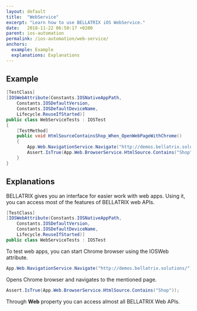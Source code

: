 ```yaml
---
layout: default
title:  "WebService"
excerpt: "Learn how to use BELLATRIX iOS WebService."
date:   2018-11-22 06:50:17 +0200
parent: ios-automation
permalink: /ios-automation/web-service/
anchors:
  example: Example
  explanations: Explanations
---
```

Example
-------
```csharp
[TestClass]
[IOSWebAttribute(Constants.IOSNativeAppPath,
    Constants.IOSDefaultVersion,
    Constants.IOSDefaultDeviceName,
    Lifecycle.ReuseIfStarted)]
public class WebServiceTests : IOSTest
{
    [TestMethod]
    public void HtmlSourceContainsShop_When_OpenWebPageWithChrome()
    {
        App.Web.NavigationService.Navigate("http://demos.bellatrix.solutions/");
        Assert.IsTrue(App.Web.BrowserService.HtmlSource.Contains("Shop"));
    }
}
```

Explanations
------------
BELLATRIX gives you an interface for easier work with web apps. Using it, you can access most of the features
of BELLATRIX web APIs.
```csharp
[TestClass]
[IOSWebAttribute(Constants.IOSNativeAppPath,
    Constants.IOSDefaultVersion,
    Constants.IOSDefaultDeviceName,
    Lifecycle.ReuseIfStarted)]
public class WebServiceTests : IOSTest
```
To test web apps, you can start Chrome browser using the IOSWeb attribute.
```csharp
App.Web.NavigationService.Navigate("http://demos.bellatrix.solutions/");
```
Opens Chrome browser and navigates to the mentioned page.
```csharp
Assert.IsTrue(App.Web.BrowserService.HtmlSource.Contains("Shop"));
```
Through **Web** property you can access almost all BELLATRIX Web APIs.